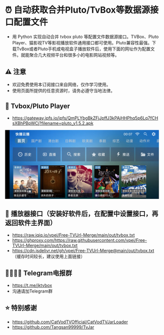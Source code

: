 # ⏰ 自动获取合并Pluto/TvBox等数据源接口配置文件

- 用 Python 实现自动合并 tvbox pluto 等配置文件数据源接口。TVBox、Pluto Player、猫影视TV等影视播放软件通用接口都可使用。Pluto兼容性最强。下载TvBox或者Pluto手机或电视盒子播放软件后，使用下面的网址作为配置文件。就能聚合几大视频平台和很多小的电影网站视频等。

## ⚠️ 注意

- 欢迎免费使用本订阅接口来自网络，仅作学习使用。
- 使用页面所提供的任意资源时，请务必遵守当地法律。

## 🧲 Tvbox/Pluto Player

- https://gateway.ipfs.io/ipfs/QmPLYbgBkZFjJpffJ3kPAjHHPhq5p6Lq7fCHsXBhPBpWCj?filename=pluto_v1.5.2.apk

![images](./res/tvbox.PNG)

## 📧 播放器接口（安装好软件后，在配置中设置接口，再返回软件主界面）

- https://raw.iqiq.io/vpei/Free-TVUrl-Merge/main/out/tvbox.txt
- https://ghproxy.com/https://raw.githubusercontent.com/vpei/Free-TVUrl-Merge/main/out/tvbox.txt
- https://cdn.jsdelivr.net/gh/vpei/Free-TVUrl-Merge@main/out/tvbox.txt （缓存时间较长，建议使用上面链接）

## 👩‍👩‍👧‍👦 Telegram电报群

- https://t.me/jktvbox
- 沟通请加Telegram群

## ⭐ 特别感谢

- https://github.com/CatVodTVOfficial/CatVodTVJarLoader
- https://github.com/Tangsan99999/TvJar